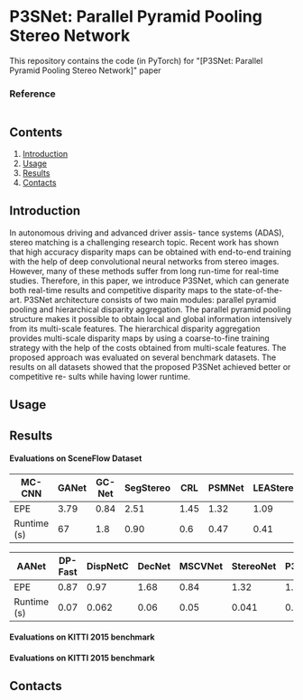 # P3SNet: Parallel Pyramid Pooling Stereo Network

This repository contains the code (in PyTorch) for "[P3SNet: Parallel Pyramid Pooling Stereo Network]" paper   

### Reference
```

```

## Contents

1. [Introduction](#introduction)
2. [Usage](#usage)
3. [Results](#results)
4. [Contacts](#contacts)

## Introduction

In autonomous driving and advanced driver assis-
tance systems (ADAS), stereo matching is a challenging research
topic. Recent work has shown that high accuracy disparity maps
can be obtained with end-to-end training with the help of deep
convolutional neural networks from stereo images. However,
many of these methods suffer from long run-time for real-time
studies. Therefore, in this paper, we introduce P3SNet, which can
generate both real-time results and competitive disparity maps
to the state-of-the-art. P3SNet architecture consists of two main
modules: parallel pyramid pooling and hierarchical disparity
aggregation. The parallel pyramid pooling structure makes it
possible to obtain local and global information intensively from
its multi-scale features. The hierarchical disparity aggregation
provides multi-scale disparity maps by using a coarse-to-fine
training strategy with the help of the costs obtained from
multi-scale features. The proposed approach was evaluated on
several benchmark datasets. The results on all datasets showed
that the proposed P3SNet achieved better or competitive re-
sults while having lower runtime.

## Usage

## Results

#### Evaluations on SceneFlow Dataset

| MC-CNN | GANet | GC-Net | SegStereo | CRL | PSMNet | LEAStereo | DP-Best|
|---|---|---|---|---|---|---|---|
| EPE | 3.79| 0.84 |2.51 |1.45 |1.32| 1.09 |0.78 |0.86|
| Runtime (s)| 67 | 1.8 | 0.90 | 0.6 | 0.47 | 0.41 | 0.3 | 0.182|

| AANet | DP-Fast | DispNetC | DecNet | MSCVNet | StereoNet | P3SNet+|  P3SNet|
|---|---|---|---|---|---|---|---|
| EPE | 0.87 | 0.97 | 1.68 | 0.84 | 1.32 | 1.1 | 1.09 | 1.16 |
| Runtime (s) |0.07 | 0.062 | 0.06 | 0.05 | 0.041 | 0.015 | 0.015 | 0.012 |

#### Evaluations on KITTI 2015 benchmark

#### Evaluations on KITTI 2015 benchmark



## Contacts
